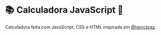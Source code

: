 # 📚 Calculadora JavaScript 📏


Calculadora feita com JavaScript, CSS e HTML inspirada em [@Igorcbraz](https://github.com/Igorcbraz/Calculadora).
